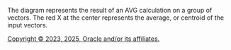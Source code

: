 The diagram represents the result of an AVG calculation on a
            group of vectors. The red X at the center represents the average, or
            centroid of the input vectors.

[Copyright © 2023, 2025, Oracle and/or its affiliates.](../../../dcommon/html/cpyr.htm)

